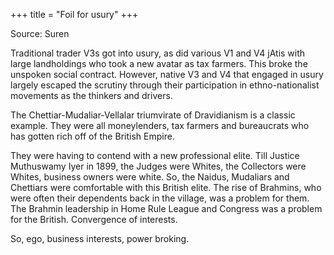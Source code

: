 +++
title = "Foil for usury"
+++

Source: Suren

Traditional trader V3s got into usury, as did various V1 and V4 jAtis with large landholdings who took a new avatar as tax farmers. This broke the unspoken social contract. However, native V3 and V4 that engaged in usury largely escaped the scrutiny through their participation in ethno-nationalist movements as the thinkers and drivers. 

The Chettiar-Mudaliar-Vellalar triumvirate of Dravidianism is a classic example. They were all moneylenders, tax farmers and bureaucrats who has gotten rich off of the British Empire. 

They were having to contend with a new professional elite. Till Justice Muthuswamy Iyer in 1899, the Judges were Whites, the Collectors were Whites, business owners were white. So, the Naidus, Mudaliars and Chettiars were comfortable with this British elite. The rise of Brahmins, who were often their dependents back in the village, was a problem for them. The Brahmin leadership in Home Rule League and Congress was a problem for the British. Convergence of interests.

So, ego, business interests, power broking.